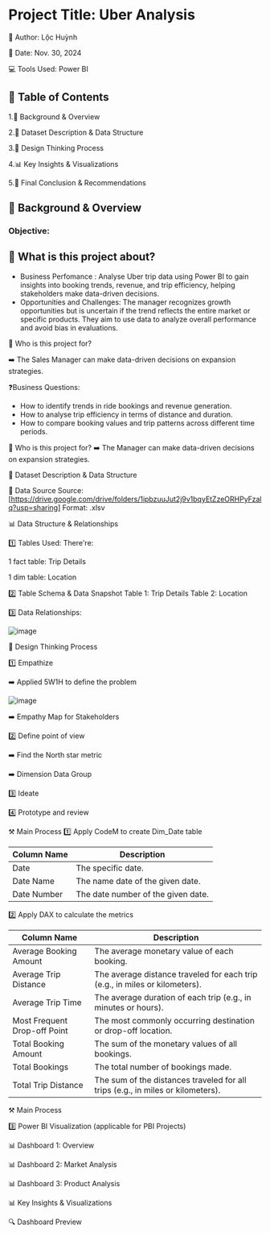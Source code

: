 #  Project Title: Uber Analysis 

🤵 Author: Lộc Huỳnh

📆 Date: Nov. 30, 2024

💻 Tools Used: Power BI

## 📑 Table of Contents

1.📌 Background & Overview

2.📂 Dataset Description & Data Structure

3.🧠 Design Thinking Process

4.📊 Key Insights & Visualizations

5.🔎 Final Conclusion & Recommendations

## 📌 Background & Overview

### Objective:

## 📖 What is this project about? 

- Business Perfomance : Analyse Uber trip data using Power BI to gain insights into booking trends, revenue, and trip efficiency, helping stakeholders make data-driven decisions.
- Opportunities and Challenges: The manager recognizes growth opportunities but is uncertain if the trend reflects the entire market or specific products. They aim to use data to analyze overall performance and avoid bias in evaluations.

👤 Who is this project for?

➡️ The Sales Manager can make data-driven decisions on expansion strategies.

❓Business Questions:
- How to identify trends in ride bookings and revenue generation.
- How to analyse trip efficiency in terms of distance and duration.
- How to compare booking values and trip patterns across different time periods.
  
👤 Who is this project for?
➡️ The  Manager can make data-driven decisions on expansion strategies.

📂 Dataset Description & Data Structure

📌 Data Source
Source: [https://drive.google.com/drive/folders/1ipbzuuJut2j9v1bqyEtZzeORHPyFzalq?usp=sharing]
Format: .xlsv


📊 Data Structure & Relationships

1️⃣ Tables Used:
There're:

1 fact table: Trip Details

1 dim table: Location

2️⃣ Table Schema & Data Snapshot
Table 1: Trip Details
Table 2: Location

3️⃣ Data Relationships:

![image](https://github.com/user-attachments/assets/d7571ebf-1fe0-4873-ac85-d5e4e7f555c3)


🧠 Design Thinking Process

1️⃣ Empathize

➡️ Applied 5W1H to define the problem

![image](https://github.com/user-attachments/assets/7fc18750-54d0-4555-bd48-1295b15d1b70)


➡️ Empathy Map for Stakeholders

2️⃣ Define point of view

➡️ Find the North star metric

➡️ Dimension Data Group


3️⃣ Ideate

4️⃣ Prototype and review

⚒️ Main Process
1️⃣ Apply CodeM to create Dim_Date table


| Column Name | Description                         |
|-------------|-------------------------------------|
| Date        | The specific date.                  |
| Date Name   | The name date of the given date.    |
| Date Number | The date number  of the given date. |


2️⃣ Apply DAX to calculate the metrics

| Column Name                 | Description                                                                     |
|-----------------------------|---------------------------------------------------------------------------------|
| Average Booking Amount      | The average monetary value of each booking.                                       |
| Average Trip Distance       | The average distance traveled for each trip (e.g., in miles or kilometers).      |
| Average Trip Time           | The average duration of each trip (e.g., in minutes or hours).                  |
| Most Frequent Drop-off Point | The most commonly occurring destination or drop-off location.                        |
| Total Booking Amount        | The sum of the monetary values of all bookings.                                 |
| Total Bookings              | The total number of bookings made.                                              |
| Total Trip Distance         | The sum of the distances traveled for all trips (e.g., in miles or kilometers). |

⚒️ Main Process

3️⃣ Power BI Visualization (applicable for PBI Projects)

📊 Dashboard 1: Overview


📊 Dashboard 2: Market Analysis


📊 Dashboard 3: Product Analysis


📊 Key Insights & Visualizations


🔍 Dashboard Preview


























